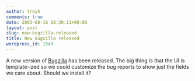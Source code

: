 ```yaml
---
author: troyh
comments: true
date: 2002-08-16 18:30:11+00:00
layout: post
slug: new-bugzilla-released
title: New Bugzilla released
wordpress_id: 1543
---
```


A new version of [Bugzilla](http://www.mozilla.org/projects/bugzilla/) has been released. The big thing is that the UI is template-ized so we could customize the bug reports to show just the fields we care about. Should we install it?
